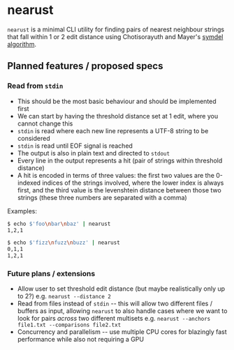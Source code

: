 # nearust

`nearust` is a minimal CLI utility for finding pairs of nearest neighbour strings that fall within 1 or 2 edit distance using Chotisorayuth and Mayer's [symdel algorithm](https://arxiv.org/abs/2403.09010v1).

## Planned features / proposed specs
### Read from `stdin`
- This should be the most basic behaviour and should be implemented first
- We can start by having the threshold distance set at 1 edit, where you cannot change this
- `stdin` is read where each new line represents a UTF-8 string to be considered
- `stdin` is read until EOF signal is reached
- The output is also in plain text and directed to `stdout`
- Every line in the output represents a hit (pair of strings within threshold distance)
- A hit is encoded in terms of three values: the first two values are the 0-indexed indices of the strings involved, where the lower index is always first, and the third value is the levenshtein distance between those two strings (these three numbers are separated with a comma)

Examples:

```bash
$ echo $'foo\nbar\nbaz' | nearust
1,2,1
```

```bash
$ echo $'fizz\nfuzz\nbuzz' | nearust
0,1,1
1,2,1
```

### Future plans / extensions
- Allow user to set threshold edit distance (but maybe realistically only up to 2?) e.g. `nearust --distance 2`
- Read from files instead of `stdin` -- this will allow two different files / buffers as input, allowing `nearust` to also handle cases where we want to look for pairs *across* two different multisets e.g. `nearust --anchors file1.txt --comparisons file2.txt`
- Concurrency and parallelism -- use multiple CPU cores for blazingly fast performance while also not requiring a GPU
